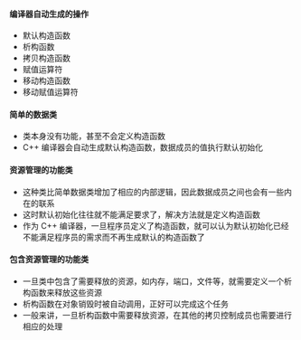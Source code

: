 #### 编译器自动生成的操作
- 默认构造函数
- 析构函数
- 拷贝构造函数
- 赋值运算符
- 移动构造函数
- 移动赋值运算符

#### 简单的数据类
- 类本身没有功能，甚至不会定义构造函数
- C++ 编译器会自动生成默认构造函数，数据成员的值执行默认初始化

#### 资源管理的功能类
- 这种类比简单数据类增加了相应的内部逻辑，因此数据成员之间也会有一些内在的联系
- 这时默认初始化往往就不能满足要求了，解决方法就是定义构造函数
- 作为 C++ 编译器，一旦程序员定义了构造函数，就可以认为默认初始化已经不能满足程序员的需求而不再生成默认的构造函数了

#### 包含资源管理的功能类
- 一旦类中包含了需要释放的资源，如内存，端口，文件等，就需要定义一个析构函数来释放这些资源
- 析构函数在对象销毁时被自动调用，正好可以完成这个任务
- 一般来讲，一旦析构函数中需要释放资源，在其他的拷贝控制成员也需要进行相应的处理


